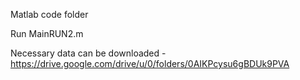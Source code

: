 Matlab code folder

Run MainRUN2.m

Necessary data can be downloaded - https://drive.google.com/drive/u/0/folders/0AIKPcysu6gBDUk9PVA 
